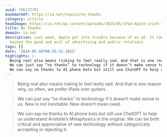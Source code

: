 ```yaml
---
uuid: 786172781
bookmarkOf: https://ia.net/topics/no-thanks
category: article
headImage: https://ia.net/wp-content/uploads/2024/05/iPad-Apple-crush-768x433.jpg
title: No Thanks
domain: ia.net
description: Last week, Apple got into trouble because of an ad. It taught us a lesson
  beyond the good and evil of advertising and public relations.
tags: []
date: '2024-05-16T08:55:15.102Z'
highlights: |-
  Being real also means risking to feel really sad. And that is one reason why, so often, we prefer iPads over guitars.
  We can just say “no thanks” to technology if it doesn’t make sense to us. New is not inevitable. New doesn’t mean need.
  We can say no thanks to AI phone bots but still use ChatGPT to help us understand Aristotle’s Metaphysics in the original. We can be both critical and appreciative of new technology without categorically accepting or rejecting it.
---
```




> Being real also means risking to feel really sad. And that is one reason why, so often, we prefer iPads over guitars.

> We can just say “no thanks” to technology if it doesn’t make sense to us. New is not inevitable. New doesn’t mean need.

> We can say no thanks to AI phone bots but still use ChatGPT to help us understand Aristotle’s Metaphysics in the original. We can be both critical and appreciative of new technology without categorically accepting or rejecting it.
